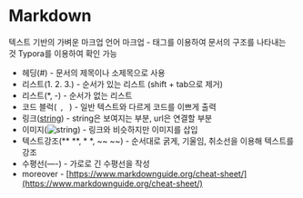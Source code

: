 # Markdown

텍스트 기반의 가벼운 마크업 언어
마크업 - 태그를 이용하여 문서의 구조를 나타내는 것
Typora를 이용하여 확인 가능

- 헤딩(#) - 문서의 제목이나 소제목으로 사용
- 리스트(1. 2. 3.) - 순서가 있는 리스트 (shift + tab으로 제거)
- 리스트(*, -) - 순서가 없는 리스트
- 코드 블럭(``` ```, ` `) - 일반 텍스트와 다르게 코드를 이쁘게 출력
- 링크([string](url)) - string은 보여지는 부분, url은 연결할 부분
- 이미지(![string](img_url)) - 링크와 비슷하지만 이미지를 삽입
- 텍스트강조(** **, * *, ~~ ~~) - 순서대로 굵게, 기울임, 취소선을 이용해 텍스트를 강조
- 수평선(—-) - 가로로 긴 수평선을 작성
- moreover - [https://www.markdownguide.org/cheat-sheet/](https://www.markdownguide.org/cheat-sheet/)